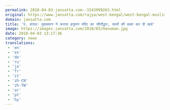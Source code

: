```yaml
---
permalink: 2018-04-03-jansatta.com--1543999263.html
original: https://www.jansatta.com/rajya/west-bengal/west-bengal-muslim-youth-refurbishes-hanuman-temple/620473/
domain: jansatta.com
title: 'पं. बंगाल: मुसलमान ने कराया हनुमान मंदिर का जीर्णोद्धार, सालों की बचत कर दी खर्च'
image: https://images.jansatta.com/2018/03/Hanuman.jpg
date: 2018-04-03 13:17:36
category: news
translations: 
 - 'en'
 - 'es'
 - 'de'
 - 'ru'
 - 'ja'
 - 'fr'
 - 'it'
 - 'zh-CN'
 - 'zh-TW'
 - 'ar'
 - 'pt'
 - 'hy'
---
```


